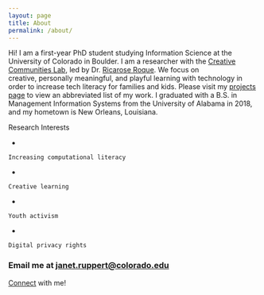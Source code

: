 ```yaml
---
layout: page
title: About
permalink: /about/
---
```

Hi! I am a first-year PhD student studying Information Science at the University of Colorado in Boulder. I am a&nbsp;researcher&nbsp;with the&nbsp;[Creative Communities Lab](https://www.creativecommunities.group/), led by Dr.&nbsp;[Ricarose Roque](http://ricarose.com/). We&nbsp;focus on creative,&nbsp;personally meaningful, and playful&nbsp;learning with technology in order to increase&nbsp;tech literacy for families and kids. Please visit my&nbsp;[projects page](https://jtruppert.github.io/blog/projects)&nbsp;to view an abbreviated&nbsp;list of my&nbsp;work.&nbsp;I graduated with a B.S. in Management Information Systems from the University of Alabama in 2018, and my&nbsp;hometown is New Orleans, Louisiana.

Research Interests&nbsp;

*   
    
    Increasing computational literacy
    
    
*   
    
    Creative learning
    
    
*   
    
    Youth activism
    
    
*   
    
    Digital privacy rights
    
    

### Email me at&nbsp;[janet.ruppert@colorado.edu](mailto:janet.ruppert@colorado.edu)

[Connect](https://jtruppert.github.io/blog/contact)&nbsp;with me!
